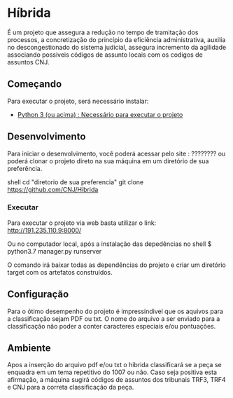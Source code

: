 # Híbrida

É um projeto que assegura a redução no tempo de tramitação dos processos, a concretização do princípio da eficiência administrativa, auxilia no descongestionado do sistema judicial, assegura incremento da agilidade associando possiveis códigos de assunto locais com os codigos de assuntos CNJ.

## Começando

Para executar o projeto, será necessário instalar:

- [Python 3 (ou acima) : Necessário para executar o projeto](https://www.python.org/downloads)

## Desenvolvimento

Para iniciar o desenvolvimento, você poderá acessar pelo site : ????????    ou poderá clonar o projeto direto na sua máquina em um diretório de sua preferência. 

shell
cd "diretorio de sua preferencia"
git clone https://github.com/CNJ/Hibrida


### Executar

Para executar o projeto via web basta utilizar o link: http://191.235.110.9:8000/

Ou no computador local, após a instalação das depedências no shell
$ python3.7 manager.py runserver


O comando irá baixar todas as dependências do projeto e criar um diretório target com os artefatos construídos.

## Configuração

Para o ótimo desempenho do projeto é impressindivel que os aquivos para a classificação sejam PDF ou txt. O nome do arquivo a ser enviado para a classificação não poder
a conter caracteres especiais e/ou pontuações. 

## Ambiente

Apos a inserção do arquivo pdf e/ou txt o hibrida classificará se a peça se enquadra em um tema repetitivo do 1007 ou não. Caso seja positiva esta afirmação, a máquina sugirá códigos de assuntos dos tribunais TRF3, TRF4 e CNJ para a correta classificação da peça.
